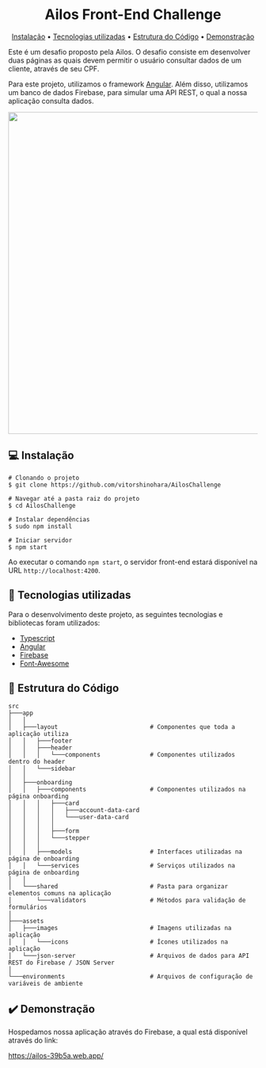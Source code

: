 


<h1 align="center">
Ailos Front-End Challenge
</h1>


<p align="center">
  <a href="#computer-instalação">Instalação</a> •
  <a href="#-tecnologias-utilizadas">Tecnologias utilizadas</a>  •
  <a href="#-estrutura-do-código">Estrutura do Código</a>  •
  <a href="#%EF%B8%8F-demonstração">Demonstração</a>
</p>  

Este é um desafio proposto pela Ailos. O desafio consiste em desenvolver duas páginas as quais devem permitir o usuário consultar dados de um cliente, através de seu CPF. 

Para este projeto, utilizamos o framework [Angular](https://angular.io/). Além disso, utilizamos um banco de dados Firebase, para simular uma API REST, o qual a nossa aplicação consulta dados.

<div align="center">
	<img src="https://i.imgur.com/MP4Fnia.png" width=650/>
</div>

## :computer: Instalação

```shell
# Clonando o projeto
$ git clone https://github.com/vitorshinohara/AilosChallenge

# Navegar até a pasta raiz do projeto
$ cd AilosChallenge

# Instalar dependências
$ sudo npm install

# Iniciar servidor
$ npm start
```

Ao executar o comando `npm start`, o servidor front-end estará disponível na URL `http://localhost:4200`.

##  🚀 Tecnologias utilizadas 

  Para o desenvolvimento deste projeto, as seguintes tecnologias e bibliotecas foram utilizados:

- [Typescript](https://www.typescriptlang.org/)
- [Angular](https://angular.io/)
- [Firebase](https://firebase.google.com/)
- [Font-Awesome](https://github.com/FortAwesome/angular-fontawesome)


## 📜 Estrutura do Código

```
src 
├───app
│   │   
│   ├───layout                          # Componentes que toda a aplicação utiliza
│   │   ├───footer
│   │   ├───header
│   │   │   └───components              # Componentes utilizados dentro do header
│   │   └───sidebar
│   │           
│   ├───onboarding
│   │   ├───components                  # Componentes utilizados na página onboarding
│   │   │   ├───card
│   │   │   │   ├───account-data-card
│   │   │   │   └───user-data-card
│   │   │   │
│   │   │   ├───form
│   │   │   └───stepper
│   │   │           
│   │   ├───models                      # Interfaces utilizadas na página de onboarding
│   │   └───services                    # Serviços utilizados na página de onboarding
│   │           
│   └───shared                          # Pasta para organizar elementos comuns na aplicação
│       └───validators                  # Métodos para validação de formulários
│               
├───assets
│   ├───images                          # Imagens utilizadas na aplicação
│   │   └───icons                       # Ícones utilizados na aplicação
│   └───json-server                     # Arquivos de dados para API REST do Firebase / JSON Server
│           
└───environments                        # Arquivos de configuração de variáveis de ambiente

``` 

## ✔️ Demonstração

Hospedamos nossa aplicação através do Firebase, a qual está disponível através do link:

https://ailos-39b5a.web.app/
